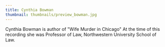 ```yaml
---
title: Cynthia Bowman
thumbnail: thumbnails/preview_bowman.jpg
---
```

Cynthia Bowman is author of "Wife Murder in Chicago" At the time of this recording she was Professor of Law, Northwestern University School of Law.
